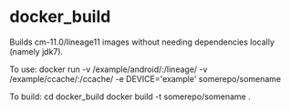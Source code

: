 # docker_build

Builds cm-11.0/lineage11 images without needing dependencies locally (namely jdk7).

To use:
    docker run -v /example/android/:/lineage/ -v /example/ccache/:/ccache/ -e DEVICE='example' somerepo/somename

To build:
    cd docker_build
    docker build -t somerepo/somename .

